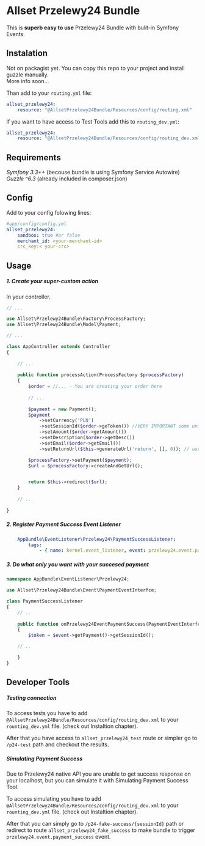 # Allset Przelewy24 Bundle
This is  **superb easy to use** Przelewy24 Bundle with bulit-in Symfony Events.

## Instalation
Not on packagist yet. You can copy this repo to your project and install guzzle manually.  
More info soon...

Than add to your `routing.yml` file:

```yaml
allset_przelewy24:
    resource: "@AllsetPrzelewy24Bundle/Resources/config/routing.xml"
```

If you want to have access to Test Tools add this to `routing_dev.yml`:

```yaml
allset_przelewy24:
    resource: "@AllsetPrzelewy24Bundle/Resources/config/routing_dev.xml"
```

## Requirements
*Symfony 3.3++* (becouse bundle is using Symfony Service Autowire)
*Guzzle ^6.3* (already included in composer.json)

## Config
Add to your config folowing lines:
```yaml
#app/config/config.yml
allset_przelewy24:
    sandbox: true #or false
    merchant_id: <your-merchant-id>
    crc_key:< your-crc>
```

## Usage
##### 1. Create your super-custom action
In your controller. 
```php
// ...

use Allset\Przelewy24Bundle\Factory\ProcessFactory;
use Allset\Przelewy24Bundle\Model\Payment;

// ...

class AppController extends Controller
{
	
	// ...
	
    public function processAction(ProcessFactory $processFactory)
    {
	    $order = //... - You are creating your order here  
	
		// ...
		
        $payment = new Payment();
        $payment
            ->setCurrency('PLN')
            ->setSessionId($order->geToken()) //VERY IMPORTANT some unique id from your order in your db
            ->setAmount($order->getAmount())
            ->setDescription($order->getDesc())
            ->setEmail($order->getEmail())
            ->setReturnUrl($this->generateUrl('return', [], 0)); // use following syntax to genreate absolute url

        $processFactory->setPayment($payment);
        $url = $processFactory->createAndGetUrl();


        return $this->redirect($url);
    }
	
	// ...
	
}
```

##### 2. Register Payment Success Event Listener
```yaml
    AppBundle\EventListener\Przelewy24\PaymentSuccessListener:
        tags:
            - { name: kernel.event_listener, event: przelewy24.event.payment_success }
```

##### 3. Do what only you want with your succesed payment
```php
namespace AppBundle\EventListener\Przelewy24;

use Allset\Przelewy24Bundle\Event\PaymentEventInterfce;

class PaymentSuccessListener
{
    // ..
    
    public function onPrzelewy24EventPaymentSuccess(PaymentEventInterfce $event)
    {
        $token = $event->getPayment()->getSessionId();

	// ..

    }
}
```

## Developer Tools
##### Testing connection
To access tests you have to add  `@AllsetPrzelewy24Bundle/Resources/config/routing_dev.xml` to your `rounting_dev.yml` file. (check out Instaltion chapter).  
  
After that you have access to `allset_przelewy24_test` route or simpler go to `/p24-test` path and checkout the results.

##### Simulating Payment Success
Due to Przelewy24 native API you are unable to get success response on your localhost, but you can simulate it with Simulating Payment Success Tool.  
  
To access simulating you have to add  `@AllsetPrzelewy24Bundle/Resources/config/routing_dev.xml` to your `rounting_dev.yml` file. (check out Instaltion chapter).  
  
After that you can simply go to `/p24-fake-success/{sessionId}` path or redirect to route `allset_przelewy24_fake_success` to make bundle to trigger `przelewy24.event.payment_success` event.